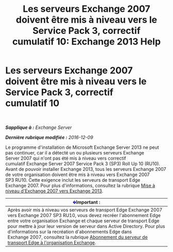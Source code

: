 ﻿---
title: 'Les serveurs Exchange 2007 doivent être mis à niveau vers le Service Pack 3, correctif cumulatif 10: Exchange 2013 Help'
TOCTitle: Les serveurs Exchange 2007 doivent être mis à niveau vers le Service Pack 3, correctif cumulatif 10
ms:assetid: b8028a00-c451-412e-86f2-1669f6eee8fc
ms:mtpsurl: https://technet.microsoft.com/fr-fr/library/ms.exch.setupreadiness.e15e12coexistenceminversionrequirement(v=EXCHG.150)
ms:contentKeyID: 50479055
ms.date: 04/24/2018
mtps_version: v=EXCHG.150
ms.translationtype: HT
---

# Les serveurs Exchange 2007 doivent être mis à niveau vers le Service Pack 3, correctif cumulatif 10

 

_**Sapplique à :** Exchange Server_

_**Dernière rubrique modifiée :** 2016-12-09_

Le programme d'installation de Microsoft Exchange Server 2013 ne peut pas continuer, car il a détecté un ou plusieurs serveurs Exchange Server 2007 qui n'ont pas été mis à niveau vers correctif cumulatif Exchange Server 2007 Service Pack 3 (SP3) Roll Up 10 (RU10). Avant de pouvoir installer Exchange 2013, tous les serveurs Exchange 2007 de votre organisation doivent être mis à niveau vers Exchange 2007 SP3 RU10. Cette exigence inclut les serveurs de transport Edge Exchange 2007. Pour plus d'informations, consultez la rubrique [Mise à niveau d'Exchange 2007 vers Exchange 2013](upgrade-from-exchange-2007-to-exchange-2013-exchange-2013-help.md).

<table>
<thead>
<tr class="header">
<th><img src="images/JJ159813.important(EXCHG.150).gif" title="Important" alt="Important" />Important :</th>
</tr>
</thead>
<tbody>
<tr class="odd">
<td>Après avoir mis à niveau vos serveurs de transport Edge Exchange 2007 vers Exchange 2007 SP3 RU10, vous devez recréer l'abonnement Edge entre votre organisation Exchange et chaque serveur de transport Edge pour mettre à jour leur version de serveur dans Active Directory. Pour plus d'informations sur la recréation d'abonnements Edge dans Exchange 2007, consultez la rubrique <a href="https://go.microsoft.com/fwlink/?linkid=282699">Abonnement du serveur de transport Edge à l'organisation Exchange</a>.</td>
</tr>
</tbody>
</table>

